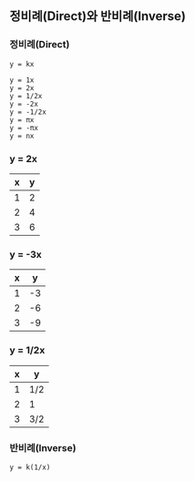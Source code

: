 ## 정비례(Direct)와 반비례(Inverse)

### 정비례(Direct)

`y = kx`

```
y = 1x
y = 2x
y = 1/2x
y = -2x
y = -1/2x
y = πx
y = -πx
y = nx
```
### y = 2x

| x   | y   |
|-----|-----|
| 1   | 2   |
| 2   | 4   |
| 3   | 6   |

### y = -3x
| x   | y   |
|-----|-----|
| 1   | -3  |
| 2   | -6  |
| 3   | -9  |

### y = 1/2x
| x   | y   |
|-----|-----|
| 1   | 1/2 |
| 2   | 1   |
| 3   | 3/2 |


### 반비례(Inverse)

`y = k(1/x)`
